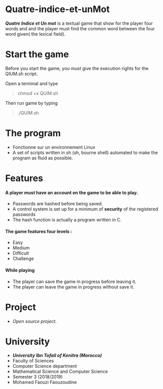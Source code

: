 # Quatre-indice-et-unMot
**_Quatre Indice et Un mot_** is a textual game that show for the player four words and and the player must find the common word between the four word given( the lexical field).

# Start the game
Before you start the game, you must give the execution rights for the QIUM.sh script.

Open a terminal and type
> chmod +x QUIM.sh

Then run game by typing 

> ./QUIM.sh

# The program
- Fonctionne sur un environnement Linux
- A set of scripts written in sh (sh, bourne shell) automated to make the program as fluid as possible.

# Features
#### A player must have an account on the game to be able to play.
  - Passwords are hashed before being saved.
  - A control system is set up for a minimum of **security** of the registered passwords
  - The hash function is actually a program written in C.
#### The game features four levels :
  - Easy
  - Medium 
  - Difficult 
  - Challenge
#### While playing
  - The player can save the game in progress before leaving it.
  - The player can leave the game in progress without save it.
  
  
# Project
- _Open source project_.

# University
- _**University Ibn Tofail of Kenitra (Morocco)**_
- Faculty of Sciences
- Computer Science department
- Mathematical Science and Computer Science 
- Semester 3 (2018/2019)
- Mohamed Faouzi Faouzoudine
